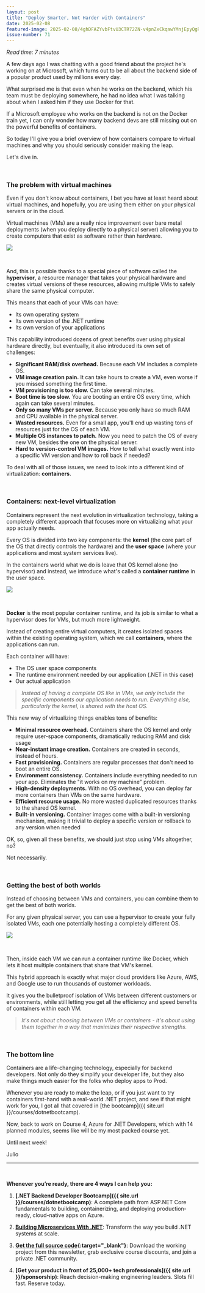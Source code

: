 ```yaml
---
layout: post
title: "Deploy Smarter, Not Harder with Containers"
date: 2025-02-08
featured-image: 2025-02-08/4ghDFAZYvbFtvU3CTR72ZN-v4pnZxCkqawYMnjEpyQgRk.jpeg
issue-number: 71
---
```


*Read time: 7 minutes*
​

A few days ago I was chatting with a good friend about the project he's working on at Microsoft, which turns out to be all about the backend side of a popular product used by millions every day.

What surprised me is that even when he works on the backend, which his team must be deploying somewhere, he had no idea what I was talking about when I asked him if they use Docker for that.

If a Microsoft employee who works on the backend is not on the Docker train yet, I can only wonder how many backend devs are still missing out on the powerful benefits of containers.

So today I'll give you a brief overview of how containers compare to virtual machines and why you should seriously consider making the leap.

Let's dive in.

​

### **The problem with virtual machines**
Even if you don't know about containers, I bet you have at least heard about virtual machines, and hopefully, you are using them either on your physical servers or in the cloud.

Virtual machines (VMs) are a really nice improvement over bare metal deployments (when you deploy directly to a physical server) allowing you to create computers that exist as software rather than hardware.


![](/assets/images/2025-02-08/4ghDFAZYvbFtvU3CTR72ZN-jFjDvvKb9L2yCFSdprJrS8.jpeg)

​

And, this is possible thanks to a special piece of software called the **hypervisor**, a resource manager that takes your physical hardware and creates virtual versions of these resources, allowing multiple VMs to safely share the same physical computer.

This means that each of your VMs can have:

*   <span>Its own operating system</span>
*   <span>Its own version of the .NET runtime</span>
*   <span>Its own version of your applications</span>

This capability introduced dozens of great benefits over using physical hardware directly, but eventually, it also introduced its own set of challenges:

*   <span>**Significant RAM/disk overhead.** Because each VM includes a complete OS.</span>
*   <span>**VM image creation pain.** It can take hours to create a VM, even worse if you missed something the first time.</span>
*   <span>**VM provisioning is too slow.** Can take several minutes.</span>
*   <span>**Boot time is too slow.** You are booting an entire OS every time, which again can take several minutes.</span>
*   <span>**Only so many VMs per server.** Because you only have so much RAM and CPU available in the physical server.</span>
*   <span>**Wasted resources.** Even for a small app, you'll end up wasting tons of resources just for the OS of each VM.</span>
*   <span>**Multiple OS instances to patch.** Now you need to patch the OS of every new VM, besides the one on the physical server. </span>
*   <span>**Hard to version-control VM images.** How to tell what exactly went into a specific VM version and how to roll back if needed?</span>

To deal with all of those issues, we need to look into a different kind of virtualization: **containers**.

​

### **Containers: next-level virtualization**
Containers represent the next evolution in virtualization technology, taking a completely different approach that focuses more on virtualizing what your app actually needs.

Every OS is divided into two key components: the **kernel** (the core part of the OS that directly controls the hardware) and the **user space** (where your applications and most system services live).

In the containers world what we do is leave that OS kernel alone (no hypervisor) and instead, we introduce what's called a **container runtime** in the user space.


![](/assets/images/2025-02-08/4ghDFAZYvbFtvU3CTR72ZN-v4pnZxCkqawYMnjEpyQgRk.jpeg)

**​**

**Docker** is the most popular container runtime, and its job is similar to what a hypervisor does for VMs, but much more lightweight.

Instead of creating entire virtual computers, it creates isolated spaces within the existing operating system, which we call **containers**, where the applications can run.

Each container will have:

*   <span>The OS user space components</span>
*   <span>The runtime environment needed by our application (.NET in this case)</span>
*   <span>Our actual application</span>


> *Instead of having a complete OS like in VMs, we only include the specific components our application needs to run. Everything else, particularly the kernel, is shared with the host OS.*


This new way of virtualizing things enables tons of benefits:

*   <span>**Minimal resource overhead.** Containers share the OS kernel and only require user-space components, dramatically reducing RAM and disk usage </span>
*   <span>**Near-instant image creation.** Containers are created in seconds, instead of hours.</span>
*   <span>**Fast provisioning.** Containers are regular processes that don't need to boot an entire OS.</span>
*   <span>**Environment consistency.** Containers include everything needed to run your app. Eliminates the "it works on my machine" problem.</span>
*   <span>**High-density deployments.** With no OS overhead, you can deploy far more containers than VMs on the same hardware.</span>
*   <span>**Efficient resource usage.** No more wasted duplicated resources thanks to the shared OS kernel.</span>
*   <span>**Built-in versioning.** Container images come with a built-in versioning mechanism, making it trivial to deploy a specific version or rollback to any version when needed</span>

OK, so, given all these benefits, we should just stop using VMs altogether, no?

Not necessarily.

​

### **Getting the best of both worlds**
Instead of choosing between VMs and containers, you can combine them to get the best of both worlds.

For any given physical server, you can use a hypervisor to create your fully isolated VMs, each one potentially hosting a completely different OS.


![](/assets/images/2025-02-08/4ghDFAZYvbFtvU3CTR72ZN-rhvAvaqHh4Usa5GNFV3FXi.jpeg)

​

Then, inside each VM we can run a container runtime like Docker, which lets it host multiple containers that share that VM's kernel.

This hybrid approach is exactly what major cloud providers like Azure, AWS, and Google use to run thousands of customer workloads.

It gives you the bulletproof isolation of VMs between different customers or environments, while still letting you get all the efficiency and speed benefits of containers within each VM.

> *It's not about choosing between VMs or containers - it's about using them together in a way that maximizes their respective strengths.*


​

### **The bottom line**
Containers are a life-changing technology, especially for backend developers. Not only do they simplify your developer life, but they also make things much easier for the folks who deploy apps to Prod.

Whenever you are ready to make the leap, or if you just want to try containers first-hand with a real-world .NET project, and see if that might work for you, I got all that covered in [the bootcamp]({{ site.url }}/courses/dotnetbootcamp).

Now, back to work on Course 4, Azure for .NET Developers, which with 14 planned modules, seems like will be my most packed course yet.

Until next week!

Julio

---


<br/>


**Whenever you’re ready, there are 4 ways I can help you:**

1. **[.NET Backend Developer Bootcamp]({{ site.url }}/courses/dotnetbootcamp)**: A complete path from ASP.NET Core fundamentals to building, containerizing, and deploying production-ready, cloud-native apps on Azure.

2. **​[Building Microservices With .NET](https://dotnetmicroservices.com)**: Transform the way you build .NET systems at scale.

3. **​[​Get the full source code](https://www.patreon.com/juliocasal){:target="_blank"}**: Download the working project from this newsletter, grab exclusive course discounts, and join a private .NET community.

4. **[Get your product in front of 25,000+ tech professionals​]({{ site.url }}/sponsorship)**: Reach decision-making engineering leaders. Slots fill fast. Reserve today.
